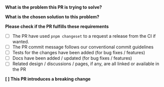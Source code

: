 **What is the problem this PR is trying to solve?**

**What is the chosen solution to this problem?**

**Please check if the PR fulfills these requirements**

- [ ] The PR have used `pnpm changeset` to a request a release from the CI if wanted.
- [ ] The PR commit message follows our conventional commit guidelines
- [ ] Tests for the changes have been added (for bug fixes / features)
- [ ] Docs have been added / updated (for bug fixes / features)
- [ ] Related design / discussions / pages, if any, are all linked or available in the PR

<!-- You can add more checkboxes here -->

**[ ] This PR introduces a breaking change**
